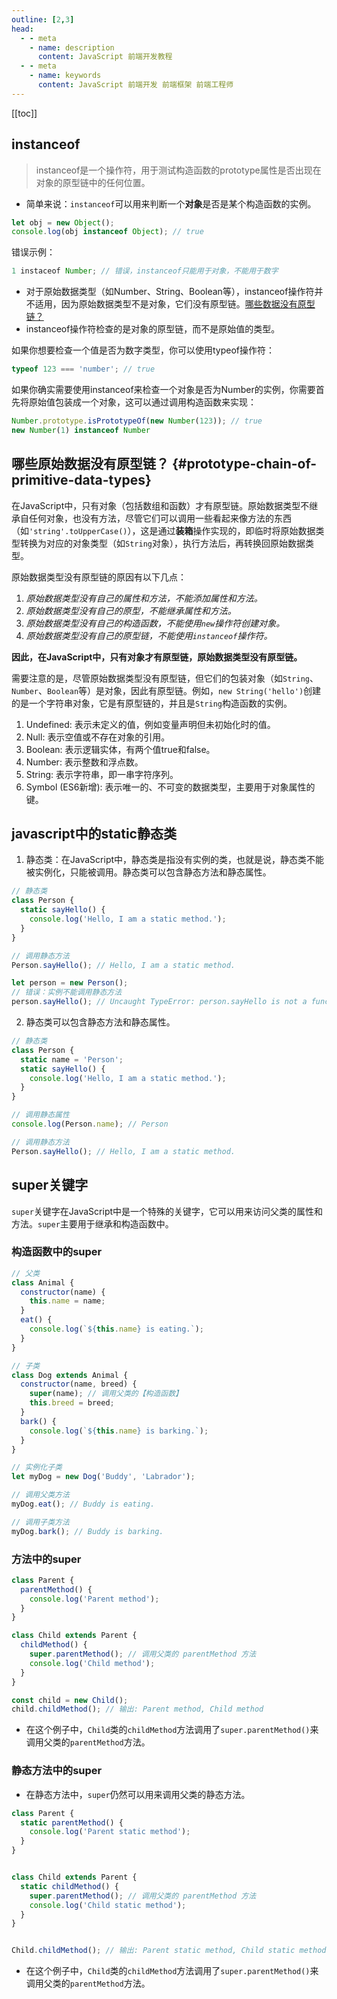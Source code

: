 ```yaml
---
outline: [2,3]
head:
  - - meta
    - name: description
      content: JavaScript 前端开发教程
  - - meta
    - name: keywords
      content: JavaScript 前端开发 前端框架 前端工程师
---
```


[[toc]]

## instanceof 

> instanceof是一个操作符，用于测试构造函数的prototype属性是否出现在对象的原型链中的任何位置。

- 简单来说：`instanceof`可以用来判断一个**对象**是否是某个构造函数的实例。

```javascript
let obj = new Object();
console.log(obj instanceof Object); // true
```

错误示例：

```javascript
1 instaceof Number; // 错误，instanceof只能用于对象，不能用于数字
```

- 对于原始数据类型（如Number、String、Boolean等），instanceof操作符并不适用，因为原始数据类型不是对象，它们没有原型链。[哪些数据没有原型链？](#prototype-chain-of-primitive-data-types)
- instanceof操作符检查的是对象的原型链，而不是原始值的类型。
  
如果你想要检查一个值是否为数字类型，你可以使用typeof操作符：
```javascript
typeof 123 === 'number'; // true
```
如果你确实需要使用instanceof来检查一个对象是否为Number的实例，你需要首先将原始值包装成一个对象，这可以通过调用构造函数来实现：
```javascript
Number.prototype.isPrototypeOf(new Number(123)); // true
new Number(1) instanceof Number
```

## 哪些原始数据没有原型链？  {#prototype-chain-of-primitive-data-types}

在JavaScript中，只有对象（包括数组和函数）才有原型链。原始数据类型不继承自任何对象，也没有方法，尽管它们可以调用一些看起来像方法的东西（如`'string'.toUpperCase()`），这是通过**装箱**操作实现的，即临时将原始数据类型转换为对应的对象类型（如`String`对象），执行方法后，再转换回原始数据类型。

原始数据类型没有原型链的原因有以下几点：

1. *原始数据类型没有自己的属性和方法，不能添加属性和方法。*
2. *原始数据类型没有自己的原型，不能继承属性和方法。*
3. *原始数据类型没有自己的构造函数，不能使用`new`操作符创建对象。*
4. *原始数据类型没有自己的原型链，不能使用`instanceof`操作符。*

**因此，在JavaScript中，只有对象才有原型链，原始数据类型没有原型链。**

需要注意的是，尽管原始数据类型没有原型链，但它们的包装对象（如`String`、`Number`、`Boolean`等）是对象，因此有原型链。例如，`new String('hello')`创建的是一个字符串对象，它是有原型链的，并且是`String`构造函数的实例。

1. Undefined: 表示未定义的值，例如变量声明但未初始化时的值。
2. Null: 表示空值或不存在对象的引用。
3. Boolean: 表示逻辑实体，有两个值true和false。
4. Number: 表示整数和浮点数。
5. String: 表示字符串，即一串字符序列。
6. Symbol (ES6新增): 表示唯一的、不可变的数据类型，主要用于对象属性的键。

## javascript中的static静态类

1. 静态类：在JavaScript中，静态类是指没有实例的类，也就是说，静态类不能被实例化，只能被调用。静态类可以包含静态方法和静态属性。

```javascript
// 静态类
class Person {
  static sayHello() {
    console.log('Hello, I am a static method.');
  }
}

// 调用静态方法
Person.sayHello(); // Hello, I am a static method.

let person = new Person(); 
// 错误：实例不能调用静态方法
person.sayHello(); // Uncaught TypeError: person.sayHello is not a function     

```

2. 静态类可以包含静态方法和静态属性。

```javascript
// 静态类
class Person {
  static name = 'Person';
  static sayHello() {
    console.log('Hello, I am a static method.');
  }
}

// 调用静态属性
console.log(Person.name); // Person

// 调用静态方法
Person.sayHello(); // Hello, I am a static method.
```

## super关键字

`super`关键字在JavaScript中是一个特殊的关键字，它可以用来访问父类的属性和方法。`super`主要用于继承和构造函数中。

### 构造函数中的super

```javascript
// 父类
class Animal {
  constructor(name) {
    this.name = name;
  }
  eat() {
    console.log(`${this.name} is eating.`);
  }
}

// 子类
class Dog extends Animal {
  constructor(name, breed) {
    super(name); // 调用父类的【构造函数】
    this.breed = breed;
  }
  bark() {
    console.log(`${this.name} is barking.`);
  }
}

// 实例化子类
let myDog = new Dog('Buddy', 'Labrador');

// 调用父类方法
myDog.eat(); // Buddy is eating.

// 调用子类方法
myDog.bark(); // Buddy is barking.
```

### 方法中的super

```javascript
class Parent {
  parentMethod() {
    console.log('Parent method');
  }
}

class Child extends Parent {
  childMethod() {
    super.parentMethod(); // 调用父类的 parentMethod 方法
    console.log('Child method');
  }
}

const child = new Child();
child.childMethod(); // 输出: Parent method, Child method
```

- 在这个例子中，`Child`类的`childMethod`方法调用了`super.parentMethod()`来调用父类的`parentMethod`方法。

### 静态方法中的super

- 在静态方法中，`super`仍然可以用来调用父类的静态方法。

```javascript
class Parent {
  static parentMethod() {
    console.log('Parent static method');
  }
}


class Child extends Parent {
  static childMethod() {
    super.parentMethod(); // 调用父类的 parentMethod 方法
    console.log('Child static method');
  }
}


Child.childMethod(); // 输出: Parent static method, Child static method
```

- 在这个例子中，`Child`类的`childMethod`方法调用了`super.parentMethod()`来调用父类的`parentMethod`方法。
  